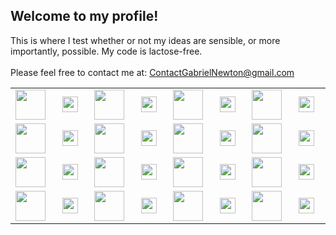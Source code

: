 ## Welcome to my profile!

This is where I test whether or not my ideas are sensible, or more importantly, possible. My code is lactose-free.<br><br>
Please feel free to contact me at: <a href="mailto:ContactGabrielNewton@gmail.com">ContactGabrielNewton@gmail.com</a>
<div align="center">
<table width="100%" style="table-layout: fixed;">
  <tr>
    <td align="center" width="8%"><a href="https://docs.python.org/3/"><img src="https://cdn.jsdelivr.net/gh/devicons/devicon@latest/icons/python/python-original.svg" width="48" height="48"/></a></td>
    <td align="center" width="17%"><img src="https://img.shields.io/badge/Python-009060?style=for-the-badge" height="25"/></td>
    <td align="center" width="8%"><a href="https://jupyter.org/documentation"><img src="https://cdn.jsdelivr.net/gh/devicons/devicon@latest/icons/jupyter/jupyter-original-wordmark.svg" width="48" height="48"/></a></td>
    <td align="center" width="17%"><img src="https://img.shields.io/badge/Jupyter-009060?style=for-the-badge" height="25"/></td>
    <td align="center" width="8%"><a href="https://pytorch.org/docs/stable/index.html"><img src="https://cdn.jsdelivr.net/gh/devicons/devicon@latest/icons/pytorch/pytorch-original.svg" width="48" height="48"/></a></td>
    <td align="center" width="17%"><img src="https://img.shields.io/badge/PyTorch-009060?style=for-the-badge" height="25"/></td>
    <td align="center" width="8%"><a href="https://scikit-learn.org/stable/user_guide.html"><img src="https://cdn.jsdelivr.net/gh/devicons/devicon@latest/icons/scikitlearn/scikitlearn-original.svg" width="48" height="48"/></a></td>
    <td align="center" width="17%"><img src="https://img.shields.io/badge/scikit--learn-009060?style=for-the-badge" height="25"/></td>
  </tr>
  <tr>
    <td align="center"><a href="https://pandas.pydata.org/docs/"><img src="https://cdn.jsdelivr.net/gh/devicons/devicon@latest/icons/pandas/pandas-original.svg" width="48" height="48"/></a></td>
    <td align="center"><img src="https://img.shields.io/badge/Pandas-009060?style=for-the-badge" height="25"/></td>
    <td align="center"><a href="https://plotly.com/python/"><img src="https://cdn.jsdelivr.net/gh/devicons/devicon@latest/icons/plotly/plotly-original.svg" width="48" height="48"/></a></td>
    <td align="center"><img src="https://img.shields.io/badge/Plotly-009060?style=for-the-badge" height="25"/></td>
    <td align="center"><a href="https://wiki.archlinux.org/"><img src="https://cdn.jsdelivr.net/gh/devicons/devicon@latest/icons/linux/linux-original.svg" width="48" height="48"/></a></td>
    <td align="center"><img src="https://img.shields.io/badge/Linux-009060?style=for-the-badge" height="25"/></td>
    <td align="center"><a href="https://wiki.archlinux.org/"><img src="https://cdn.jsdelivr.net/gh/devicons/devicon@latest/icons/archlinux/archlinux-original.svg" width="48" height="48"/></a></td>
    <td align="center"><img src="https://img.shields.io/badge/Arch_Linux-009060?style=for-the-badge" height="25"/></td>
  </tr>
  <tr>
    <td align="center"><a href="https://dev.mysql.com/doc/"><img src="https://cdn.jsdelivr.net/gh/devicons/devicon@latest/icons/mysql/mysql-original.svg" width="48" height="48"/></a></td>
    <td align="center"><img src="https://img.shields.io/badge/MySQL-009060?style=for-the-badge" height="25"/></td>
    <td align="center"><a href="https://developer.mozilla.org/en-US/docs/Web/HTML"><img src="https://cdn.jsdelivr.net/gh/devicons/devicon@latest/icons/html5/html5-original.svg" width="48" height="48"/></a></td>
    <td align="center"><img src="https://img.shields.io/badge/HTML5-009060?style=for-the-badge" height="25"/></td>
    <td align="center"><a href="https://developer.mozilla.org/en-US/docs/Web/CSS"><img src="https://cdn.jsdelivr.net/gh/devicons/devicon@latest/icons/css3/css3-original.svg" width="48" height="48"/></a></td>
    <td align="center"><img src="https://img.shields.io/badge/CSS3-009060?style=for-the-badge" height="25"/></td>
    <td align="center"><a href="https://www.typescriptlang.org/docs/"><img src="https://cdn.jsdelivr.net/gh/devicons/devicon@latest/icons/typescript/typescript-original.svg" width="48" height="48"/></a></td>
    <td align="center"><img src="https://img.shields.io/badge/TypeScript-009060?style=for-the-badge" height="25"/></td>
  </tr>
  <tr>
    <td align="center"><a href="https://git-scm.com/doc"><img src="https://cdn.jsdelivr.net/gh/devicons/devicon@latest/icons/git/git-original.svg" width="48" height="48"/></a></td>
    <td align="center"><img src="https://img.shields.io/badge/Git-009060?style=for-the-badge" height="25"/></td>
    <td align="center"><a href="https://code.visualstudio.com/docs"><img src="https://cdn.jsdelivr.net/gh/devicons/devicon@latest/icons/vscode/vscode-original.svg" width="48" height="48"/></a></td>
    <td align="center"><img src="https://img.shields.io/badge/VS_Code-009060?style=for-the-badge" height="25"/></td>
    <td align="center"><a href="https://help.obsidian.md/"><img src="https://upload.wikimedia.org/wikipedia/commons/1/10/2023_Obsidian_logo.svg" width="48" height="48"/></a></td>
    <td align="center"><img src="https://img.shields.io/badge/Obsidian-009060?style=for-the-badge" height="25"/></td>
    <td align="center"><a href="https://www.gnu.org/software/bash/manual/"><img src="https://cdn.jsdelivr.net/gh/devicons/devicon@latest/icons/bash/bash-original.svg" width="48" height="48"/></a></td>
    <td align="center"><img src="https://img.shields.io/badge/Bash-009060?style=for-the-badge" height="25"/></td>
  </tr>
</table>
</div>
